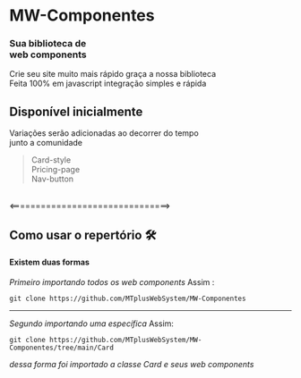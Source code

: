  # MW-Componentes


  <h3 text-align="center">Sua biblioteca de <br>
web  components </h3>

Crie seu site muito mais rápido graça a nossa biblioteca 
<br>Feita 100% em javascript integração simples e rápida 

<h2>Disponível inicialmente</h2>
<p>
 Variações serão adicionadas 
 ao decorrer do tempo <br> junto a comunidade 
</p>

> Card-style<br>
> Pricing-page<br>
> Nav-button<br>
<br>
<===============================>

## Como usar o repertório 🛠
#### Existem duas formas 

_Primeiro importando todos os web components_
Assim :

```shell script 
git clone https://github.com/MTplusWebSystem/MW-Componentes
```
<hr>

_Segundo importando uma específica_
Assim:
``` shell script 
git clone https://github.com/MTplusWebSystem/MW-Componentes/tree/main/Card
```
_dessa forma foi importado a classe Card e seus web components_
